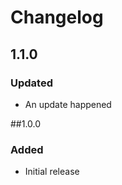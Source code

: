 # Changelog

[//]: <> (Spaces an no spaces on version number lines are for checking regex in unit tests)
##    1.1.0 

### Updated
* An update happened

##1.0.0

### Added

* Initial release